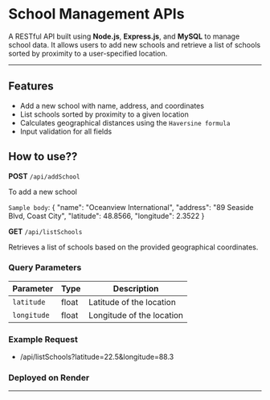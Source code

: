 # School Management APIs

A RESTful API built using **Node.js**, **Express.js**, and **MySQL** to manage school data. It allows users to add new schools and retrieve a list of schools sorted by proximity to a user-specified location.

---

## Features

- Add a new school with name, address, and coordinates  
- List schools sorted by proximity to a given location  
- Calculates geographical distances using the `Haversine formula`
- Input validation for all fields

## How to use??


**POST** `/api/addSchool`

To add a new school
    
`Sample body`:
    {
    "name": "Oceanview International",
    "address": "89 Seaside Blvd, Coast City",
    "latitude": 48.8566,
    "longitude": 2.3522
    }

**GET** `/api/listSchools`

Retrieves a list of schools based on the provided geographical coordinates.

### Query Parameters

| Parameter   | Type   | Description                       |
|-------------|--------|-----------------------------------|
| `latitude`  | float  | Latitude of the location          |
| `longitude` | float  | Longitude of the location         |

### Example Request

- /api/listSchools?latitude=22.5&longitude=88.3

### Deployed on Render

---

